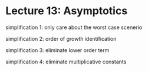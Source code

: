 # Lecture 13: Asymptotics

simplification 1: only care about the worst case scenerio

simplification 2: order of growth identification

simplification 3: eliminate lower order term

simplification 4: eliminate multiplicative constants

